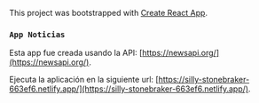 This project was bootstrapped with [Create React App](https://github.com/facebook/create-react-app).

### `App Noticias`

Esta app fue creada usando la API: [https://newsapi.org/](https://newsapi.org/).

Ejecuta la aplicación en la siguiente url: [https://silly-stonebraker-663ef6.netlify.app/](https://silly-stonebraker-663ef6.netlify.app/).
